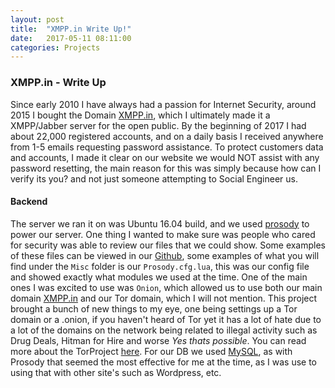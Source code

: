 ```yaml
---
layout: post
title:  "XMPP.in Write Up!"
date:   2017-05-11 08:11:00
categories: Projects
---
```


### XMPP.in - Write Up

Since early 2010 I have always had a passion for Internet Security, around 2015 I bought the Domain [XMPP.in](https://XMPP.in), which I ultimately made it a XMPP/Jabber server for the open public. By the beginning of 2017 I had about 22,000 registered accounts, and on a daily basis I received anywhere from 1-5 emails requesting password assistance. To protect customers data and accounts, I made it clear on our website we would NOT assist with any password resetting, the main reason for this was simply because how can I verify its you? and not just someone attempting to Social Engineer us. 


#### Backend 

The server we ran it on was Ubuntu 16.04 build, and we used [prosody](http://prosody.im) to power our server. One thing I wanted to make sure was people who cared for security was able to review our files that we could show. Some examples of these files can be viewed in our [Github](https://github.com/XMPPin), some examples of what you will find under the `Misc` folder is our `Prosody.cfg.lua`, this was our config file and showed exactly what modules we used at the time. One of the main ones I was excited to use was `Onion`, which allowed us to use both our main domain [XMPP.in](https://XMPP.in) and our Tor domain, which I will not mention. This project brought a bunch of new things to my eye, one being settings up a Tor domain or a .onion, if you haven't heard of Tor yet it has a lot of hate due to a lot of the domains on the network being related to illegal activity such as Drug Deals, Hitman for Hire and worse *Yes thats possible*. You can read more about the TorProject [here](https://www.torproject.org/). For our DB we used [MySQL](https://www.mysql.com/), as with Prosody that seemed the most effective for me at the time, as I was use to using that with other site's such as Wordpress, etc. 



